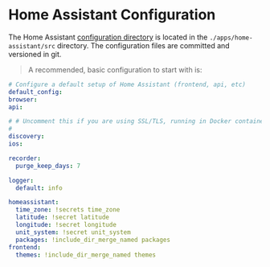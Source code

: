 # Home Assistant Configuration

The Home Assistant [configuration directory](https://www.home-assistant.io/docs/configuration/) is located in the `./apps/home-assistant/src` directory. The configuration files are committed and versioned in git.

> A recommended, basic configuration to start with is:

```yaml
# Configure a default setup of Home Assistant (frontend, api, etc)
default_config:
browser:
api:

# # Uncomment this if you are using SSL/TLS, running in Docker container, etc.
#
discovery:
ios:

recorder:
  purge_keep_days: 7

logger:
  default: info

homeassistant:
  time_zone: !secrets time_zone
  latitude: !secret latitude
  longitude: !secret longitude
  unit_system: !secret unit_system
  packages: !include_dir_merge_named packages
frontend:
  themes: !include_dir_merge_named themes
```

